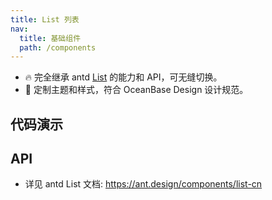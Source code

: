 ```yaml
---
title: List 列表
nav:
  title: 基础组件
  path: /components
---
```


- 🔥 完全继承 antd [List](https://ant.design/components/list-cn) 的能力和 API，可无缝切换。
- 💄 定制主题和样式，符合 OceanBase Design 设计规范。

## 代码演示

<code src="./demo/simple.tsx" title="简单列表"></code>

<code src="./demo/basic.tsx" title="基础列表"></code>

## API

- 详见 antd List 文档: https://ant.design/components/list-cn
